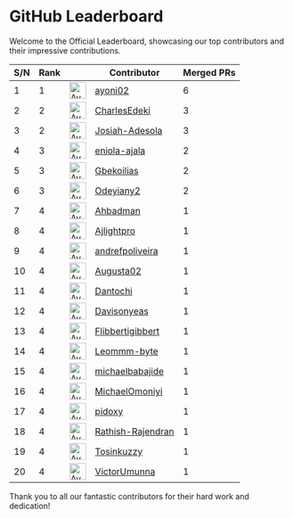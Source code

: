 
# GitHub Leaderboard

Welcome to the Official Leaderboard, showcasing our top contributors and their impressive contributions.

| S/N | Rank || Contributor | Merged PRs |
|--| ---- | -- |----------- | ---------- |
| 1 | 1 | <img src='https://avatars.githubusercontent.com/u/105247084?v=4' alt='Avatar' width='30' height='30'> | [ayoni02](https://github.com/ayoni02) | 6 |
| 2 | 2 | <img src='https://avatars.githubusercontent.com/u/29100815?v=4' alt='Avatar' width='30' height='30'> | [CharlesEdeki](https://github.com/CharlesEdeki) | 3 |
| 3 | 2 | <img src='https://avatars.githubusercontent.com/u/59745353?v=4' alt='Avatar' width='30' height='30'> | [Josiah-Adesola](https://github.com/Josiah-Adesola) | 3 |
| 4 | 3 | <img src='https://avatars.githubusercontent.com/u/73951563?v=4' alt='Avatar' width='30' height='30'> | [eniola-ajala](https://github.com/eniola-ajala) | 2 |
| 5 | 3 | <img src='https://avatars.githubusercontent.com/u/89352799?v=4' alt='Avatar' width='30' height='30'> | [Gbekoilias](https://github.com/Gbekoilias) | 2 |
| 6 | 3 | <img src='https://avatars.githubusercontent.com/u/108756842?v=4' alt='Avatar' width='30' height='30'> | [Odeyiany2](https://github.com/Odeyiany2) | 2 |
| 7 | 4 | <img src='https://avatars.githubusercontent.com/u/85001695?v=4' alt='Avatar' width='30' height='30'> | [Ahbadman](https://github.com/Ahbadman) | 1 |
| 8 | 4 | <img src='https://avatars.githubusercontent.com/u/118164520?v=4' alt='Avatar' width='30' height='30'> | [Ajlightpro](https://github.com/Ajlightpro) | 1 |
| 9 | 4 | <img src='https://avatars.githubusercontent.com/u/39243097?v=4' alt='Avatar' width='30' height='30'> | [andrefpoliveira](https://github.com/andrefpoliveira) | 1 |
| 10 | 4 | <img src='https://avatars.githubusercontent.com/u/61966991?v=4' alt='Avatar' width='30' height='30'> | [Augusta02](https://github.com/Augusta02) | 1 |
| 11 | 4 | <img src='https://avatars.githubusercontent.com/u/57640426?v=4' alt='Avatar' width='30' height='30'> | [Dantochi](https://github.com/Dantochi) | 1 |
| 12 | 4 | <img src='https://avatars.githubusercontent.com/u/72320718?v=4' alt='Avatar' width='30' height='30'> | [Davisonyeas](https://github.com/Davisonyeas) | 1 |
| 13 | 4 | <img src='https://avatars.githubusercontent.com/u/43761458?v=4' alt='Avatar' width='30' height='30'> | [Flibbertigibbert](https://github.com/Flibbertigibbert) | 1 |
| 14 | 4 | <img src='https://avatars.githubusercontent.com/u/110293491?v=4' alt='Avatar' width='30' height='30'> | [Leommm-byte](https://github.com/Leommm-byte) | 1 |
| 15 | 4 | <img src='https://avatars.githubusercontent.com/u/105373572?v=4' alt='Avatar' width='30' height='30'> | [michaelbabajide](https://github.com/michaelbabajide) | 1 |
| 16 | 4 | <img src='https://avatars.githubusercontent.com/u/101010436?v=4' alt='Avatar' width='30' height='30'> | [MichaelOmoniyi](https://github.com/MichaelOmoniyi) | 1 |
| 17 | 4 | <img src='https://avatars.githubusercontent.com/u/56538561?v=4' alt='Avatar' width='30' height='30'> | [pidoxy](https://github.com/pidoxy) | 1 |
| 18 | 4 | <img src='https://avatars.githubusercontent.com/u/61904970?v=4' alt='Avatar' width='30' height='30'> | [Rathish-Rajendran](https://github.com/Rathish-Rajendran) | 1 |
| 19 | 4 | <img src='https://avatars.githubusercontent.com/u/120438013?v=4' alt='Avatar' width='30' height='30'> | [Tosinkuzzy](https://github.com/Tosinkuzzy) | 1 |
| 20 | 4 | <img src='https://avatars.githubusercontent.com/u/58162911?v=4' alt='Avatar' width='30' height='30'> | [VictorUmunna](https://github.com/VictorUmunna) | 1 |

Thank you to all our fantastic contributors for their hard work and dedication!

